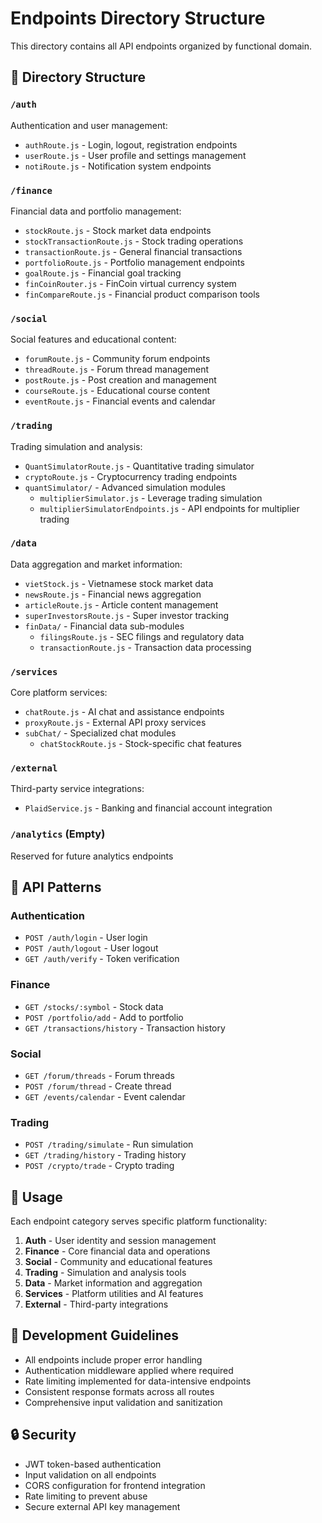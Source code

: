 # Endpoints Directory Structure

This directory contains all API endpoints organized by functional domain.

## 📁 Directory Structure

### `/auth`
Authentication and user management:
- `authRoute.js` - Login, logout, registration endpoints
- `userRoute.js` - User profile and settings management
- `notiRoute.js` - Notification system endpoints

### `/finance`
Financial data and portfolio management:
- `stockRoute.js` - Stock market data endpoints
- `stockTransactionRoute.js` - Stock trading operations
- `transactionRoute.js` - General financial transactions
- `portfolioRoute.js` - Portfolio management endpoints
- `goalRoute.js` - Financial goal tracking
- `finCoinRouter.js` - FinCoin virtual currency system
- `finCompareRoute.js` - Financial product comparison tools

### `/social`
Social features and educational content:
- `forumRoute.js` - Community forum endpoints
- `threadRoute.js` - Forum thread management
- `postRoute.js` - Post creation and management
- `courseRoute.js` - Educational course content
- `eventRoute.js` - Financial events and calendar

### `/trading`
Trading simulation and analysis:
- `QuantSimulatorRoute.js` - Quantitative trading simulator
- `cryptoRoute.js` - Cryptocurrency trading endpoints
- `quantSimulator/` - Advanced simulation modules
  - `multiplierSimulator.js` - Leverage trading simulation
  - `multiplierSimulatorEndpoints.js` - API endpoints for multiplier trading

### `/data`
Data aggregation and market information:
- `vietStock.js` - Vietnamese stock market data
- `newsRoute.js` - Financial news aggregation
- `articleRoute.js` - Article content management
- `superInvestorsRoute.js` - Super investor tracking
- `finData/` - Financial data sub-modules
  - `filingsRoute.js` - SEC filings and regulatory data
  - `transactionRoute.js` - Transaction data processing

### `/services`
Core platform services:
- `chatRoute.js` - AI chat and assistance endpoints
- `proxyRoute.js` - External API proxy services
- `subChat/` - Specialized chat modules
  - `chatStockRoute.js` - Stock-specific chat features

### `/external`
Third-party service integrations:
- `PlaidService.js` - Banking and financial account integration

### `/analytics` (Empty)
Reserved for future analytics endpoints

## 🔗 API Patterns

### Authentication
- `POST /auth/login` - User login
- `POST /auth/logout` - User logout
- `GET /auth/verify` - Token verification

### Finance
- `GET /stocks/:symbol` - Stock data
- `POST /portfolio/add` - Add to portfolio
- `GET /transactions/history` - Transaction history

### Social
- `GET /forum/threads` - Forum threads
- `POST /forum/thread` - Create thread
- `GET /events/calendar` - Event calendar

### Trading
- `POST /trading/simulate` - Run simulation
- `GET /trading/history` - Trading history
- `POST /crypto/trade` - Crypto trading

## 🚀 Usage

Each endpoint category serves specific platform functionality:

1. **Auth** - User identity and session management
2. **Finance** - Core financial data and operations
3. **Social** - Community and educational features
4. **Trading** - Simulation and analysis tools
5. **Data** - Market information and aggregation
6. **Services** - Platform utilities and AI features
7. **External** - Third-party integrations

## 📝 Development Guidelines

- All endpoints include proper error handling
- Authentication middleware applied where required
- Rate limiting implemented for data-intensive endpoints
- Consistent response formats across all routes
- Comprehensive input validation and sanitization

## 🔒 Security

- JWT token-based authentication
- Input validation on all endpoints
- CORS configuration for frontend integration
- Rate limiting to prevent abuse
- Secure external API key management 